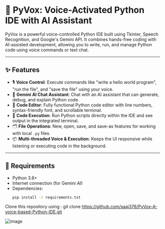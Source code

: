 # 🧠 PyVox: Voice-Activated Python IDE with AI Assistant

PyVox is a powerful voice-controlled Python IDE built using Tkinter, Speech Recognition, and Google's Gemini API. It combines hands-free coding with AI-assisted development, allowing you to write, run, and manage Python code using voice commands or text chat.

---

## ✨ Features

- 🎙️ **Voice Control**: Execute commands like "write a hello world program", "run the file", and "save the file" using your voice.
- 💬 **Gemini AI Chat Assistant**: Chat with an AI assistant that can generate, debug, and explain Python code.
- 📝 **Code Editor**: Fully functional Python code editor with line numbers, syntax-friendly font, and scrollable terminal.
- 🧪 **Code Execution**: Run Python scripts directly within the IDE and see output in the integrated terminal.
- 🗂️ **File Operations**: New, open, save, and save-as features for working with local `.py` files.
- 📦 **Multi-threaded Voice & Execution**: Keeps the UI responsive while listening or executing code in the background.

---

## 🔧 Requirements

- Python 3.8+
- Internet connection (for Gemini AI)
- Dependencies:
  ```bash
  pip install -r requirements.txt

Clone this repository using : git clone https://github.com/saaj376/PyVox-A-voice-based-Python-IDE.git


![image](https://github.com/user-attachments/assets/604b1cc3-6b53-40c7-aa18-fe2443b6ee4d)
